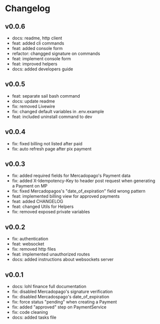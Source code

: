 # Changelog

## v0.0.6

- docs: readme, http client
- feat: added cli commands
- feat: added console form
- refactor: changged signature on commands
- feat: implement console form
- feat: improved helpers
- docs: added developers guide

## v0.0.5

- feat: separate sail bash command
- docs: update readme
- fix: removed Livewire
- fix: changed default variables in .env.example
- feat: included uninstall command to dev

## v0.0.4

- fix: fixed billing not listed after paid
- fix: auto refresh page after pix payment

## v0.0.3

- fix: added required fields for Mercadopago's Payment data
- fix: added X-Idempotency-Key to header post request when generating a Payment on MP 
- fix: fixed Mercadopagos's "date_of_expiration" field wrong pattern 
- feat: implemented billing view for approved payments
- feat: added CHANGELOG
- feat: changed Utils for Helpers
- fix: removed exposed private variables
 
## v0.0.2

- fix: authentication
- feat: websocket
- fix: removed http files
- feat: implemented unauthorized routes
- docs: added instructions about websockets server

## v0.0.1

- docs: lohl finance full documentation
- fix: disabled Mercadopago's signature verification
- fix: disabled Mercadospago's date_of_expiration
- fix: force status "pending" when creating a Payment
- fix: added "approved" step on PaymentService
- fix: code cleaning
- docs: added tasks file
